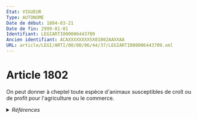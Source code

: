 ```yaml
---
État: VIGUEUR
Type: AUTONOME
Date de début: 1804-03-21
Date de fin: 2999-01-01
Identifiant: LEGIARTI000006443709
Ancien identifiant: ACAXXXXXXXX5X01802AAXXAA
URL: article/LEGI/ARTI/00/00/06/44/37/LEGIARTI000006443709.xml
---
```


<h1>Article 1802</h1>

On peut donner à cheptel toute espèce d'animaux susceptibles de croît ou de
profit pour l'agriculture ou le commerce.


<details>
  <summary><em>Références</em></summary>

  <h2>Références faites par l'article</h2>
  
  <ul>
    <li>
      CODIFICATION source Loi 1804-03-07
    </li>
    <li>
      CREATION source Loi 1804-03-07 promulguée le 17 mars 1804
    </li>
  </ul>
</details>
